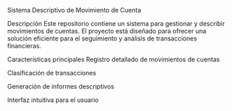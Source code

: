Sistema Descriptivo de Movimiento de Cuenta

Descripción
Este repositorio contiene un sistema para gestionar y describir movimientos de cuentas. El proyecto está diseñado para ofrecer una solución eficiente para el seguimiento y análisis de transacciones financieras.

Características principales
Registro detallado de movimientos de cuentas

Clasificación de transacciones

Generación de informes descriptivos

Interfaz intuitiva para el usuario
